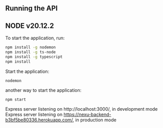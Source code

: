 ## Running the API
## NODE v20.12.2
To start the application, run:

```bash
npm install -g nodemon
npm install -g ts-node
npm install -g typescript
npm install
```

Start the application:
```
nodemon
```
another way to start the application:
```
npm start
```


Express server listening on http://localhost:3000/, in development mode
Express server listening on https://nexu-backend-b3bf5be80336.herokuapp.com/, in production mode
